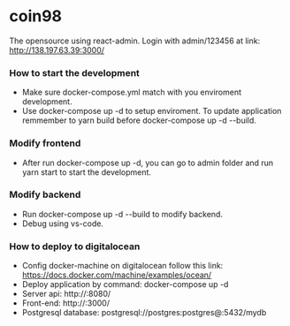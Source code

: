 # coin98 
The opensource using react-admin. Login with admin/123456 at link: http://138.197.63.39:3000/
### How to start the development
- Make sure docker-compose.yml match with you enviroment development.
- Use docker-compose up -d to setup enviroment. To update application remmember to yarn build before docker-compose up -d --build.
### Modify frontend
- After run docker-compose up -d, you can go to admin folder and run yarn start to start the development.
### Modify backend
- Run docker-compose up -d --build to modify backend.
- Debug using vs-code.
### How to deploy to digitalocean
- Config docker-machine on digitalocean follow this link: https://docs.docker.com/machine/examples/ocean/
- Deploy application by command: docker-compose up -d
- Server api: http://<docker-machine-ip>:8080/
- Front-end: http://<docker-machine-ip>:3000/
- Postgresql database: postgresql://postgres:postgres@<docker-machine-ip>:5432/mydb

